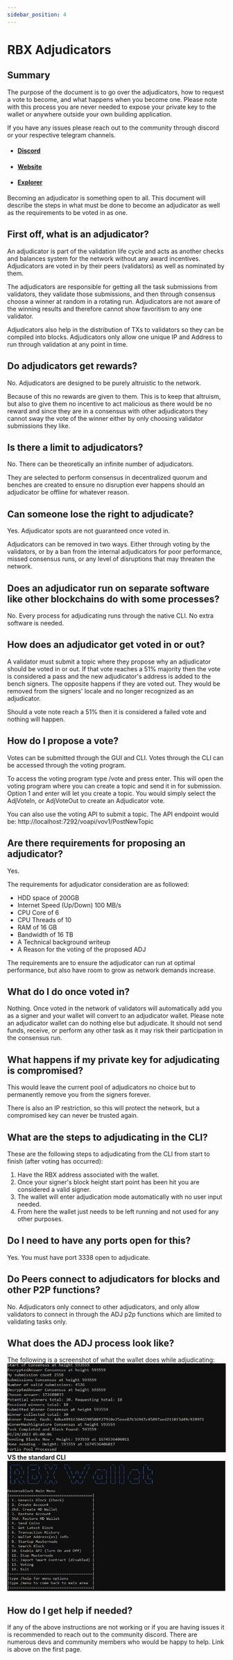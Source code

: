 ```yaml
---
sidebar_position: 4
---
```


# RBX Adjudicators

## Summary

The purpose of the document is to go over the adjudicators, how to request a vote to become, and what happens when you become one. Please note with this process you are never needed to expose your private key to the wallet or anywhere outside your own building application.

If you have any issues please reach out to the community through discord or your respective telegram channels.

- #### [Discord](https://discord.com/invite/PnS2HRETDh)

- #### [Website](https://www.reserveblock.io/)

- #### [Explorer](https://rbx.network/)

Becoming an adjudicator is something open to all. This document will describe the steps in what must be done to become an adjudicator as well as the requirements to be voted in as one.

## First off, what is an adjudicator?

An adjudicator is part of the validation life cycle and acts as another checks and balances system for the network without any award incentives. Adjudicators are voted in by their peers (validators) as well as nominated by them.

The adjudicators are responsible for getting all the task submissions from validators, they validate those submissions, and then through consensus choose a winner at random in a rotating run. Adjudicators are not aware of the winning results and therefore cannot show favoritism to any one validator.

Adjudicators also help in the distribution of TXs to validators so they can be compiled into blocks. Adjudicators only allow one unique IP and Address to run through validation at any point in time.

## Do adjudicators get rewards?

No. Adjudicators are designed to be purely altruistic to the network.

Because of this no rewards are given to them. This is to keep that altruism, but also to give them no incentive to act malicious as there would be no reward and since they are in a consensus with other adjudicators they cannot sway the vote of the winner either by only choosing validator submissions they like.

## Is there a limit to adjudicators?

No. There can be theoretically an infinite number of adjudicators.

They are selected to perform consensus in decentralized quorum and benches are created to ensure no disruption ever happens should an adjudicator be offline for whatever reason.

## Can someone lose the right to adjudicate?

Yes. Adjudicator spots are not guaranteed once voted in.

Adjudicators can be removed in two ways. Either through voting by the validators, or by a ban from the internal adjudicators for poor performance, missed consensus runs, or any level of disruptions that may threaten the network.

## Does an adjudicator run on separate software like other blockchains do with some processes?

No. Every process for adjudicating runs through the native CLI. No extra software is needed.

## How does an adjudicator get voted in or out?

A validator must submit a topic where they propose why an adjudicator should be voted in or out. If that vote reaches a 51% majority then the vote is considered a pass and the new adjudicator's address is added to the bench signers. The opposite happens if they are voted out. They would be removed from the signers' locale and no longer recognized as an adjudicator.

Should a vote note reach a 51% then it is considered a failed vote and nothing will happen.

## How do I propose a vote?

Votes can be submitted through the GUI and CLI. Votes through the CLI can be accessed through the voting program.

To access the voting program type /vote and press enter. This will open the voting program where you can create a topic and send it in for submission. Option 1 and enter will let you create a topic. You would simply select the AdjVoteIn, or AdjVoteOut to create an Adjudicator vote.

You can also use the voting API to submit a topic. The API endpoint would be:
http://localhost:7292/voapi/vov1/PostNewTopic

## Are there requirements for proposing an adjudicator?

Yes.

The requirements for adjudicator consideration are as followed:

- HDD space of 200GB
- Internet Speed (Up/Down) 100 MB/s
- CPU Core of 6
- CPU Threads of 10
- RAM of 16 GB
- Bandwidth of 16 TB
- A Technical background writeup
- A Reason for the voting of the proposed ADJ

The requirements are to ensure the adjudicator can run at optimal performance, but also have room to grow as network demands increase.

## What do I do once voted in?

Nothing. Once voted in the network of validators will automatically add you as a signer and your wallet will convert to an adjudicator wallet. Please note an adjudicator wallet can do nothing else but adjudicate. It should not send funds, receive, or perform any other task as it may risk their participation in the consensus run.

## What happens if my private key for adjudicating is compromised?

This would leave the current pool of adjudicators no choice but to permanently remove you from the signers forever.

There is also an IP restriction, so this will protect the network, but a compromised key can never be trusted again.

## What are the steps to adjudicating in the CLI?

These are the following steps to adjudicating from the CLI from start to finish (after voting has occurred):

1. Have the RBX address associated with the wallet.
2. Once your signer's block height start point has been hit you are considered a valid signer.
3. The wallet will enter adjudication mode automatically with no user input needed.
4. From here the wallet just needs to be left running and not used for any other purposes.

## Do I need to have any ports open for this?

Yes. You must have port 3338 open to adjudicate.

## Do Peers connect to adjudicators for blocks and other P2P functions?

No. Adjudicators only connect to other adjudicators, and only allow validators to connect in through the ADJ p2p functions which are limited to validating tasks only.

## What does the ADJ process look like?

The following is a screenshot of what the wallet does while adjudicating:
![](media/adjudicator-example.png)  
**VS the standard CLI**
![](media/standard-cli-example.png)

## How do I get help if needed?

If any of the above instructions are not working or if you are having issues it is recommended to reach out to the community discord. There are numerous devs and community members who would be happy to help. Link is above on the first page.
